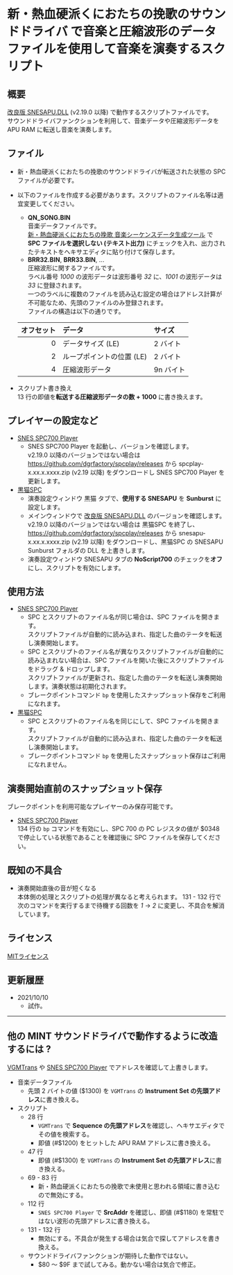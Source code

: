 # 新・熱血硬派くにおたちの挽歌のサウンドドライバ で音楽と圧縮波形のデータファイルを使用して音楽を演奏するスクリプト

## 概要
[改良版 SNESAPU.DLL](https://github.com/dgrfactory/spcplay) (v2.19.0 以降) で動作するスクリプトファイルです。  
サウンドドライバファンクションを利用して、音楽データや圧縮波形データを APU RAM に転送し音楽を演奏します。

## ファイル
- 新・熱血硬派くにおたちの挽歌のサウンドドライバが転送された状態の SPC ファイルが必要です。
- 以下のファイルを作成する必要があります。スクリプトのファイル名等は適宜変更してください。
  - **QN_SONG.BIN**  
音楽データファイルです。  
[新・熱血硬派くにおたちの挽歌 音楽シーケンスデータ生成ツール](https://gnilda.rosx.net/SPC/QN/spcseq.html) で **SPC ファイルを選択しない (テキスト出力)** にチェックを入れ、出力されたテキストをヘキサエディタに貼り付けて保存します。
  - **BRR32.BIN**, **BRR33.BIN**, ...  
圧縮波形に関するファイルです。  
ラベル番号 *1000* の波形データは波形番号 *32* に、*1001* の波形データは *33* に登録されます。  
一つのラベルに複数のファイルを読み込む設定の場合はアドレス計算が不可能なため、先頭のファイルのみ登録されます。  
ファイルの構造は以下の通りです。

  |オフセット|データ|サイズ|
  |--:|:--|:--|
  |0|データサイズ (LE)|2 バイト|
  |2|ループポイントの位置 (LE)|2 バイト|
  |4|圧縮波形データ|9n バイト|
- スクリプト書き換え  
13 行の即値を**転送する圧縮波形データの数 + 1000** に書き換えます。

## プレイヤーの設定など
- [SNES SPC700 Player](https://github.com/dgrfactory/spcplay)
  - SNES SPC700 Player を起動し、バージョンを確認します。  
  v2.19.0 以降のバージョンではない場合は https://github.com/dgrfactory/spcplay/releases から spcplay-x.xx.x.xxxx.zip (v2.19 以降) をダウンロードし SNES SPC700 Player を更新します。
- [黒猫SPC](https://kurohane.net/seisanbutu.html)
  - 演奏設定ウィンドウ 黒猫 タブで、**使用する SNESAPU** を **Sunburst** に設定します。
  - メインウィンドウで [改良版 SNESAPU.DLL](https://github.com/dgrfactory/spcplay) のバージョンを確認します。  
  v2.19.0 以降のバージョンではない場合は 黒猫SPC を終了し、 https://github.com/dgrfactory/spcplay/releases から snesapu-x.xx.x.xxxx.zip (v2.19 以降) をダウンロードし、黒猫SPC の SNESAPU Sunburst フォルダの DLL を上書きします。
  - 演奏設定ウィンドウ SNESAPU タブの **NoScript700** のチェックを**オフ**にし、スクリプトを有効にします。

## 使用方法
- [SNES SPC700 Player](https://github.com/dgrfactory/spcplay)
  - SPC とスクリプトのファイル名が同じ場合は、SPC ファイルを開きます。  
  スクリプトファイルが自動的に読み込まれ、指定した曲のテータを転送し演奏開始します。
  - SPC とスクリプトのファイル名が異なりスクリプトファイルが自動的に読み込まれない場合は、SPC ファイルを開いた後にスクリプトファイルをドラッグ & ドロップします。  
  スクリプトファイルが更新され、指定した曲のテータを転送し演奏開始します。演奏状態は初期化されます。
  - ブレークポイントコマンド `bp` を使用したスナップショット保存をご利用になれます。
- [黒猫SPC](https://kurohane.net/seisanbutu.html)
  - SPC とスクリプトのファイル名を同じにして、SPC ファイルを開きます。  
  スクリプトファイルが自動的に読み込まれ、指定した曲のテータを転送し演奏開始します。
  - ブレークポイントコマンド `bp` を使用したスナップショット保存はご利用になれません。

## 演奏開始直前のスナップショット保存
ブレークポイントを利用可能なプレイヤーのみ保存可能です。
- [SNES SPC700 Player](https://github.com/dgrfactory/spcplay)  
134 行の `bp` コマンドを有効にし、SPC 700 の PC レジスタの値が $0348 で停止している状態であることを確認後に SPC ファイルを保存してください。

## 既知の不具合
- 演奏開始直後の音が短くなる  
本体側の処理とスクリプトの処理が異なると考えられます。 131 - 132 行で次のコマンドを実行するまで待機する回数を *1* → *2* に変更し、不具合を解消しています。

## ライセンス
[MITライセンス](https://opensource.org/licenses/mit-license.php)

## 更新履歴
- 2021/10/10
  - 試作。
***
## 他の MINT サウンドドライバで動作するように改造するには ?
[VGMTrans](https://github.com/vgmtrans/vgmtrans) や [SNES SPC700 Player](https://github.com/dgrfactory/spcplay) でアドレスを確認して上書きします。
- 音楽データファイル
  - 先頭 2 バイトの値 ($1300) を `VGMTrans` の **Instrument Set の先頭アドレス**に書き換える。
- スクリプト
  - 28 行
    - `VGMTrans` で **Sequence の先頭アドレス**を確認し、ヘキサエディタでその値を検索する。
    - 即値 (#$1200) をヒットした APU RAM アドレスに書き換える。
  - 47 行
    - 即値 (#$1300) を `VGMTrans` の **Instrument Set の先頭アドレス**に書き換える。
  - 69 - 83 行
    - 新・熱血硬派くにおたちの挽歌で未使用と思われる領域に書き込むので無効にする。
  - 112 行
    - `SNES SPC700 Player` で **SrcAddr** を確認し、即値 (#$1180) を常駐ではない波形の先頭アドレスに書き換える。
  - 131 - 132 行
    - 無効にする。不具合が発生する場合は気合で探してアドレスを書き換える。
  - サウンドドライバファンクションが期待した動作ではない。
    - $80 ～ $9F まで試してみる。動かない場合は気合で修正。

